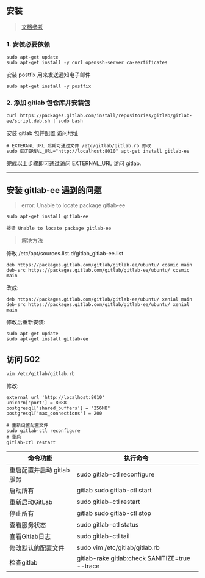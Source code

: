 ## 安装

> [文档参考](https://about.gitlab.com/install/#ubuntu)

### 1. 安装必要依赖

```
sudo apt-get update
sudo apt-get install -y curl openssh-server ca-eertificates
```

安装 postfix 用来发送通知电子邮件

```
sudo apt-get install -y postfix
```

### 2. 添加 gitlab 包仓库并安装包

```
curl https://packages.gitlab.com/install/repositories/gitlab/gitlab-ee/script.deb.sh | sudo bash
```

安装 gitlab 包并配置 访问地址

```
# EXTERANL_URL 后期可通过文件 /etc/gitlab/gitlab.rb 修改
sudo EXTERNAL_URL="http://localhost:8010" apt-get install gitlab-ee
```

完成以上步骤即可通过访问 EXTERNAL_URL 访问 gitlab.

---

## 安装 gitlab-ee 遇到的问题

> error: Unable to locate package gitlab-ee

```
sudo apt-get install gitlab-ee

报错 Unable to locate package gitlab-ee
```

> 解决方法

修改 /etc/apt/sources.list.d/gitlab_gitlab-ee.list

```
deb https://packages.gitlab.com/gitlab/gitlab-ee/ubuntu/ cosmic main
deb-src https://packages.gitlab.com/gitlab/gitlab-ee/ubuntu/ cosmic main
```

改成:

```
deb https://packages.gitlab.com/gitlab/gitlab-ee/ubuntu/ xenial main
deb-src https://packages.gitlab.com/gitlab/gitlab-ee/ubuntu/ xenial main

```

修改后重新安装:

```
sudo apt-get update
sudo apt-get install gitlab-ee
```

## 访问 502

```
vim /etc/gitlab/gitlab.rb
```

修改:

```
external_url 'http://localhost:8010'
unicorn['port'] = 8088
postgresql['shared_buffers'] = "256MB"
postgresql['max_connections'] = 200
```

```
# 重新设置配置文件
sudo gitlab-ctl reconfigure
# 重启
gitlab-ctl restart 
```

| 命令功能 | 执行命令 |
|-|-|
| 重启配置并启动 gitlab 服务 | sudo gitlab-ctl reconfigure |
| 启动所有 | gitlab	sudo gitlab-ctl start |
| 重新启动GitLab | sudo gitlab-ctl restart |
| 停止所有 | gitlab sudo gitlab-ctl stop |
| 查看服务状态 | sudo gitlab-ctl status |
| 查看Gitlab日志 | sudo gitlab-ctl tail |
| 修改默认的配置文件 | sudo vim /etc/gitlab/gitlab.rb |
| 检查gitlab | gitlab-rake gitlab:check SANITIZE=true --trace |